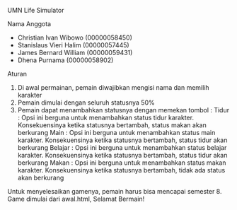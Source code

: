UMN Life Simulator

Nama Anggota
- Christian Ivan Wibowo (00000058450)
- Stanislaus Vieri Halim (00000057445)
- James Bernard William (00000059431)
- Dhena Purnama (00000058902)

Aturan
1. Di awal permainan, pemain diwajibkan mengisi nama dan memilih karakter
2. Pemain dimulai dengan seluruh statusnya 50%
3. Pemain dapat menambahkan statusnya dengan memekan tombol :
   Tidur   : Opsi ini berguna untuk menambahkan status tidur karakter.
              Konsekuensinya ketika statusnya bertambah, status makan akan berkurang
   Main    :  Opsi ini berguna untuk menambahkan status main karakter.
             Konsekuensinya ketika statusnya bertambah, status tidur  akan berkurang
   Belajar : Opsi ini berguna untuk menambahkan status belajar karakter.
          Konsekuensinya ketika statusnya bertambah, status tidur akan berkurang
   Makan   : Opsi ini berguna untuk menambahkan status makan karakter.
          Konsekuensinya ketika statusnya bertambah, tidak ada status akan berkurang


Untuk menyelesaikan gamenya, pemain harus bisa mencapai semester 8. Game dimulai dari awal.html, Selamat Bermain!
